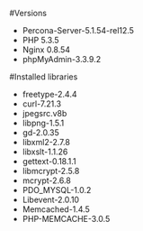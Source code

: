#Versions
* Percona-Server-5.1.54-rel12.5
* PHP 5.3.5
* Nginx 0.8.54
* phpMyAdmin-3.3.9.2


#Installed libraries

- freetype-2.4.4
- curl-7.21.3
- jpegsrc.v8b
- libpng-1.5.1
- gd-2.0.35
- libxml2-2.7.8
- libxslt-1.1.26
- gettext-0.18.1.1
- libmcrypt-2.5.8
- mcrypt-2.6.8
- PDO_MYSQL-1.0.2
- Libevent-2.0.10
- Memcached-1.4.5
- PHP-MEMCACHE-3.0.5

